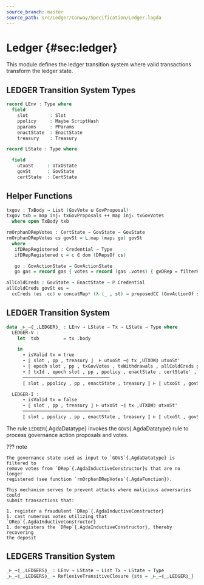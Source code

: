 ```yaml
---
source_branch: master
source_path: src/Ledger/Conway/Specification/Ledger.lagda
---
```


# Ledger {#sec:ledger}

This module defines the ledger transition system where valid transactions
transform the ledger state.

<!--
```agda
{-# OPTIONS --safe #-}

import Data.List as L

open import Ledger.Prelude
open import Ledger.Conway.Specification.Abstract
open import Ledger.Conway.Specification.Transaction using (TransactionStructure)

module Ledger.Conway.Specification.Ledger
  (txs : _) (open TransactionStructure txs)
  (abs : AbstractFunctions txs) (open AbstractFunctions abs)
  where

open import Ledger.Conway.Specification.Enact govStructure
open import Ledger.Conway.Specification.Gov txs
open import Ledger.Conway.Specification.Utxo txs abs
open import Ledger.Conway.Specification.Utxow txs abs
open import Ledger.Conway.Specification.Certs govStructure

open Tx
open GState
open GovActionState
open EnactState using (cc)
```
-->

## <span class="AgdaDatatype">LEDGER</span> Transition System Types

```agda
record LEnv : Type where
  field
    slot        : Slot
    ppolicy     : Maybe ScriptHash
    pparams     : PParams
    enactState  : EnactState
    treasury    : Treasury
```
<!--
```agda
instance
  HasPParams-LEnv : HasPParams LEnv
  HasPParams-LEnv .PParamsOf = LEnv.pparams
```
-->
```agda
record LState : Type where
```
<!--
```agda
  constructor ⟦_,_,_⟧ˡ
```
-->
```agda
  field
    utxoSt     : UTxOState
    govSt      : GovState
    certState  : CertState
```
<!--
```agda
record HasLState {a} (A : Type a) : Type a where
  field LStateOf : A → LState
open HasLState ⦃...⦄ public

instance
  HasUTxOState-LState : HasUTxOState LState
  HasUTxOState-LState .UTxOStateOf = LState.utxoSt

  HasUTxO-LState : HasUTxO LState
  HasUTxO-LState .UTxOOf = UTxOOf ∘ UTxOStateOf

  HasGovState-LState : HasGovState LState
  HasGovState-LState .GovStateOf = LState.govSt

  HasCertState-LState : HasCertState LState
  HasCertState-LState .CertStateOf = LState.certState

  HasDeposits-LState : HasDeposits LState
  HasDeposits-LState .DepositsOf = DepositsOf ∘ UTxOStateOf

  HasPools-LState : HasPools LState
  HasPools-LState .PoolsOf = PoolsOf ∘ CertStateOf

  HasGState-LState : HasGState LState
  HasGState-LState .GStateOf = GStateOf ∘ CertStateOf

  HasDState-LState : HasDState LState
  HasDState-LState .DStateOf = DStateOf ∘ CertStateOf

  HasPState-LState : HasPState LState
  HasPState-LState .PStateOf = PStateOf ∘ CertStateOf

  HasVoteDelegs-LState : HasVoteDelegs LState
  HasVoteDelegs-LState .VoteDelegsOf = VoteDelegsOf ∘ DStateOf ∘ CertStateOf

  HasDonations-LState : HasDonations LState
  HasDonations-LState .DonationsOf = DonationsOf ∘ UTxOStateOf

  HasFees-LState : HasFees LState
  HasFees-LState .FeesOf = FeesOf ∘ UTxOStateOf

  HasCCHotKeys-LState : HasCCHotKeys LState
  HasCCHotKeys-LState .CCHotKeysOf = CCHotKeysOf ∘ GStateOf

  HasDReps-LState : HasDReps LState
  HasDReps-LState .DRepsOf = DRepsOf ∘ CertStateOf

open CertState
open DState
open GovVotes

instance
  unquoteDecl HasCast-LEnv HasCast-LState = derive-HasCast
    ((quote LEnv , HasCast-LEnv) ∷ (quote LState , HasCast-LState) ∷ [])
```
-->

## Helper Functions

```agda
txgov : TxBody → List (GovVote ⊎ GovProposal)
txgov txb = map inj₂ txGovProposals ++ map inj₁ txGovVotes
  where open TxBody txb

rmOrphanDRepVotes : CertState → GovState → GovState
rmOrphanDRepVotes cs govSt = L.map (map₂ go) govSt
  where
   ifDRepRegistered : Credential → Type
   ifDRepRegistered c = c ∈ dom (DRepsOf cs)

   go : GovActionState → GovActionState
   go gas = record gas { votes = record (gas .votes) { gvDRep = filterKeys ifDRepRegistered (gas .votes .gvDRep) } }

allColdCreds : GovState → EnactState → ℙ Credential
allColdCreds govSt es =
  ccCreds (es .cc) ∪ concatMapˢ (λ (_ , st) → proposedCC (GovActionOf st)) (fromList govSt)
```

## <span class="AgdaDatatype">LEDGER</span> Transition System
 
<!--
```agda
private variable
  Γ : LEnv
  s s' s'' : LState
  utxoSt utxoSt' : UTxOState
  govSt govSt' : GovState
  certState certState' : CertState
  tx : Tx
  slot : Slot
  ppolicy : Maybe ScriptHash
  pp : PParams
  enactState : EnactState
  treasury : Treasury
```
-->

```agda
data _⊢_⇀⦇_,LEDGER⦈_ : LEnv → LState → Tx → LState → Type where
  LEDGER-V :
    let  txb         = tx .body
```
<!--
```agda
         open TxBody txb
```
-->
```agda
    in
      ∙ isValid tx ≡ true
      ∙ ⟦ slot , pp , treasury ⟧  ⊢ utxoSt ⇀⦇ tx ,UTXOW⦈ utxoSt'
      ∙ ⟦ epoch slot , pp , txGovVotes , txWithdrawals , allColdCreds govSt enactState ⟧ ⊢ certState ⇀⦇ txCerts ,CERTS⦈ certState'
      ∙ ⟦ txId , epoch slot , pp , ppolicy , enactState , certState' , dom (RewardsOf certState) ⟧ ⊢ rmOrphanDRepVotes certState' govSt ⇀⦇ txgov txb ,GOVS⦈ govSt'
      ────────────────────────────────
      ⟦ slot , ppolicy , pp , enactState , treasury ⟧ ⊢ ⟦ utxoSt , govSt , certState ⟧ ⇀⦇ tx ,LEDGER⦈ ⟦ utxoSt' , govSt' , certState' ⟧

  LEDGER-I :
      ∙ isValid tx ≡ false
      ∙ ⟦ slot , pp , treasury ⟧ ⊢ utxoSt ⇀⦇ tx ,UTXOW⦈ utxoSt'
      ────────────────────────────────
      ⟦ slot , ppolicy , pp , enactState , treasury ⟧ ⊢ ⟦ utxoSt , govSt , certState ⟧ ⇀⦇ tx ,LEDGER⦈ ⟦ utxoSt' , govSt , certState ⟧
```

The rule `LEDGER`{.AgdaDatatype} invokes the `GOVS`{.AgdaDatatype} rule to
process governance action proposals and votes.

??? note

    The governance state used as input to `GOVS`{.AgdaDatatype} is filtered to
    remove votes from `DRep`{.AgdaInductiveConstructor}s that are no longer
    registered (see function `rmOrphanDRepVotes`{.AgdaFunction}).

    This mechanism serves to prevent attacks where malicious adversaries could
    submit transactions that:

    1. register a fraudulent `DRep`{.AgdaInductiveConstructor}
    1. cast numerous votes utilizing that `DRep`{.AgdaInductiveConstructor}
    1. deregisters the `DRep`{.AgdaInductiveConstructor}, thereby recovering
    the deposit

<!--
```agda
pattern LEDGER-V⋯ w x y z = LEDGER-V (w , x , y , z)
pattern LEDGER-I⋯ y z     = LEDGER-I (y , z)
```
-->

## <span class="AgdaDatatype">LEDGERS</span> Transition System

```agda
_⊢_⇀⦇_,LEDGERS⦈_ : LEnv → LState → List Tx → LState → Type
_⊢_⇀⦇_,LEDGERS⦈_ = ReflexiveTransitiveClosure {sts = _⊢_⇀⦇_,LEDGER⦈_}
```
